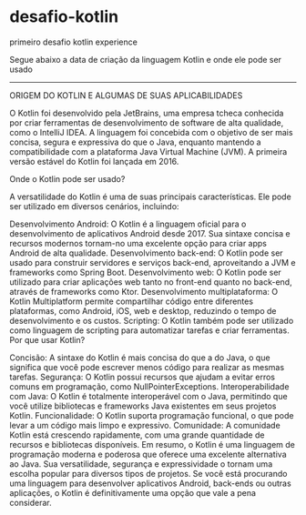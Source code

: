 # desafio-kotlin
primeiro desafio kotlin experience

Segue abaixo a data de criação da linguagem Kotlin e onde ele pode ser usado
____________________________________________________________________________________________________________________________________________________________________________________________

ORIGEM DO KOTLIN E ALGUMAS DE SUAS APLICABILIDADES 

O Kotlin foi desenvolvido pela JetBrains, uma empresa tcheca conhecida por criar ferramentas de desenvolvimento de software de alta qualidade, como o IntelliJ IDEA. A linguagem foi concebida com o objetivo de ser mais concisa, segura e expressiva do que o Java, enquanto mantendo a compatibilidade com a plataforma Java Virtual Machine (JVM). A primeira versão estável do Kotlin foi lançada em 2016.

Onde o Kotlin pode ser usado?

A versatilidade do Kotlin é uma de suas principais características. Ele pode ser utilizado em diversos cenários, incluindo:

Desenvolvimento Android: O Kotlin é a linguagem oficial para o desenvolvimento de aplicativos Android desde 2017. Sua sintaxe concisa e recursos modernos tornam-no uma excelente opção para criar apps Android de alta qualidade.
Desenvolvimento back-end: O Kotlin pode ser usado para construir servidores e serviços back-end, aproveitando a JVM e frameworks como Spring Boot.
Desenvolvimento web: O Kotlin pode ser utilizado para criar aplicações web tanto no front-end quanto no back-end, através de frameworks como Ktor.
Desenvolvimento multiplataforma: O Kotlin Multiplatform permite compartilhar código entre diferentes plataformas, como Android, iOS, web e desktop, reduzindo o tempo de desenvolvimento e os custos.
Scripting: O Kotlin também pode ser utilizado como linguagem de scripting para automatizar tarefas e criar ferramentas.
Por que usar Kotlin?

Concisão: A sintaxe do Kotlin é mais concisa do que a do Java, o que significa que você pode escrever menos código para realizar as mesmas tarefas.
Segurança: O Kotlin possui recursos que ajudam a evitar erros comuns em programação, como NullPointerExceptions.
Interoperabilidade com Java: O Kotlin é totalmente interoperável com o Java, permitindo que você utilize bibliotecas e frameworks Java existentes em seus projetos Kotlin.
Funcionalidade: O Kotlin suporta programação funcional, o que pode levar a um código mais limpo e expressivo.
Comunidade: A comunidade Kotlin está crescendo rapidamente, com uma grande quantidade de recursos e bibliotecas disponíveis.
Em resumo, o Kotlin é uma linguagem de programação moderna e poderosa que oferece uma excelente alternativa ao Java. Sua versatilidade, segurança e expressividade o tornam uma escolha popular para diversos tipos de projetos. Se você está procurando uma linguagem para desenvolver aplicativos Android, back-ends ou outras aplicações, o Kotlin é definitivamente uma opção que vale a pena considerar.
